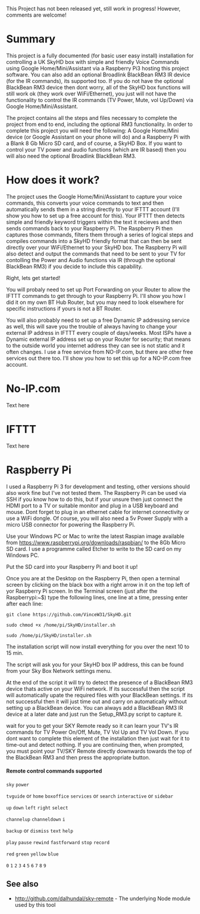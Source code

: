 This Project has not been released yet, still work in progress!  However, comments are welcome!

# Summary

This project is a fully documented (for basic user easy install) installation for controlling a UK SkyHD box with simple and friendly Voice Commands using Google Home/Mini/Assistant via a Raspberry Pi3 hosting this project software.  You can also add an optional Broadlink BlackBean RM3 IR device (for the IR commands), its supported too.  If you do not have the optional BlackBean RM3 device then dont worry, all of the SkyHD box functions will still work ok (they work over WiFi/Ethernet), you just will not have the functionality to control the IR commands (TV Power, Mute, vol Up/Down) via Google Home/Mini/Assistant.

The project contains all the steps and files necessary to complete the project from end to end, including the optional RM3 functionality.  In order to complete this project you will need the following: A Google Home/Mini device (or Google Assistant on your phone will do) and a Raspberry Pi with a Blank 8 Gb Micro SD card, and of course, a SkyHD Box.  If you want to control your TV power and audio functions (which are IR based) then you will also need the optional Broadlink BlackBean RM3.  

# How does it work?

The project uses the Google Home/Mini/Assistant to capture your voice commands, this converts your voice commands to text and then automatically sends them in a string directly to your IFTTT account (I'll show you how to set up a free account for this).  Your IFTTT then detects simple and friendly keyword triggers within the text it recieves and then sends commands back to your Raspberry Pi.  The Raspberry Pi then captures those commands, filters them through a series of logical steps and compiles commands into a SkyHD friendly format that can then be sent directly over your WiFi/Ethernet to your SkyHD box.  The Raspberry Pi will also detect and output the commands that need to be sent to your TV for contolling the Power and Audio functions via IR (through the optional BlackBean RM3) if you decide to include this capability. 

Right, lets get started!

You will probaly need to set up Port Forwarding on your Router to allow the IFTTT commands to get through to your Raspberry Pi.  I'll show you how I did it on my own BT Hub Router, but you may need to look elsewhere for specific instructions if yours is not a BT Router.

You will also probably need to set up a free Dynamic IP addressing service as well, this will save you the trouble of always having to change your external IP address in IFTTT every couple of days/weeks.  Most ISPs have a Dynamic external IP address set up on your Router for security; that means to the outside world you internet address they can see is not static and it often changes.  I use a free service from NO-IP.com, but there are other free services out there too.  I'll show you how to set this up for a NO-IP.com free account.



# No-IP.com

Text here

# IFTTT

Text here

# Raspberry Pi

I used a Raspberry Pi 3 for development and testing, other versions should also work fine but I've not tested them.  The Raspberry Pi can be used via SSH if you know how to do this, but if your unsure then just connect the HDMI port to a TV or suitable monitor and plug in a USB keyboard and mouse.  Dont forget to plug in an ethernet cable for internet connectivity or use a WiFi dongle. Of course, you will also need a 5v Power Supply with a micro USB connector for powering the Raspberry Pi.

Use your Windows PC or Mac to write the latest Raspian image available from https://www.raspberrypi.org/downloads/raspbian/ to the 8Gb Micro SD card.  I use a programme called Etcher to write to the SD card on my Windows PC.

Put the SD card into your Raspberry Pi and boot it up!

Once you are at the Desktop on the Raspberry Pi, then open a terminal screen  by clicking on the black box with a right arrow in it on the top left of yor Raspberry Pi screen.  In the Terminal screen (just after the Raspberrypi:~$) type the following lines, one line at a time, pressing enter after each line:

```
git clone https://github.com/VinceW31/SkyHD.git
```
```
sudo chmod +x /home/pi/SkyHD/installer.sh
```
```
sudo /home/pi/SkyHD/installer.sh
```

The installation script will now install everything for you over the next 10 to 15 min. 

The script will ask you for your SkyHD box IP address, this can be found from your Sky Box Network settings menu.

At the end of the script it will try to detect the presence of a BlackBean RM3 device thats active on your WiFi network.  If its successful then the script will automatically upate the required files with your BlackBean settings.  If its not successful then it will just time out and carry on automatically without setting up a BlackBean device.  You can always add a BlackBean RM3 IR device at a later date and just run the Setup_RM3.py script to capture it.

wait for you to get your SKY Remote ready so it can learn your TV's IR commands for TV Power On/Off, Mute, TV Vol Up and TV Vol Down.  If you dont want to complete this element of the installation then just wait for it to time-out and detect nothing.  If you are continuing then, when prompted, you must point your TV/SKY Remote directly downwards towards the top of the BlackBean RM3 and then press the appropriate button.  




#### Remote control commands supported

`sky` `power`

`tvguide` or `home` `boxoffice` `services` or `search` `interactive` or `sidebar`

`up` `down` `left` `right` `select`

`channelup` `channeldown` `i`

`backup` or `dismiss` `text` `help`

`play` `pause` `rewind` `fastforward` `stop` `record`

`red` `green` `yellow` `blue`

`0` `1` `2` `3` `4` `5` `6` `7` `8` `9`


## See also

- http://github.com/dalhundal/sky-remote - The underlying Node module used by this tool

